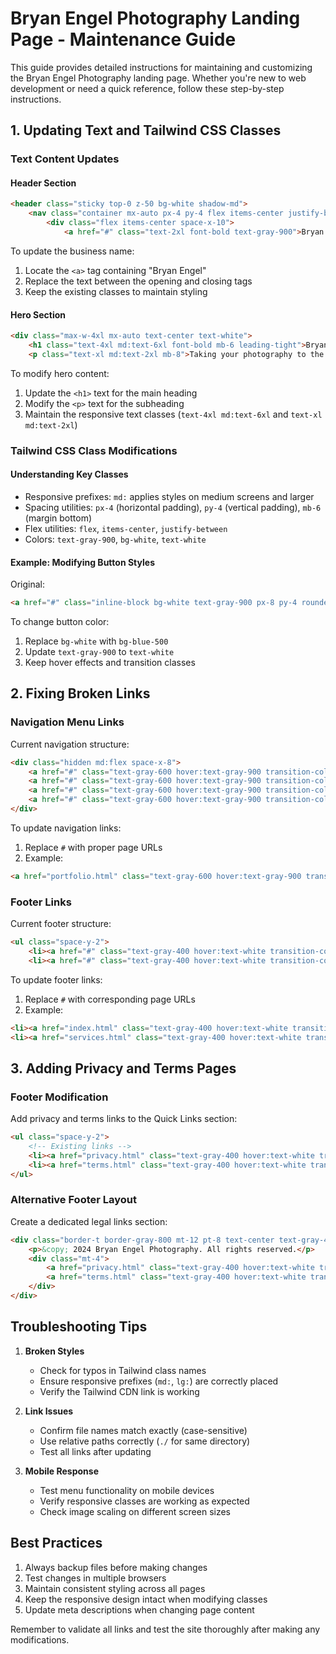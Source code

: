 # Bryan Engel Photography Landing Page - Maintenance Guide

This guide provides detailed instructions for maintaining and customizing the Bryan Engel Photography landing page. Whether you're new to web development or need a quick reference, follow these step-by-step instructions.

## 1. Updating Text and Tailwind CSS Classes

### Text Content Updates

#### Header Section
```html
<header class="sticky top-0 z-50 bg-white shadow-md">
    <nav class="container mx-auto px-4 py-4 flex items-center justify-between">
        <div class="flex items-center space-x-10">
            <a href="#" class="text-2xl font-bold text-gray-900">Bryan Engel</a>
```
To update the business name:
1. Locate the `<a>` tag containing "Bryan Engel"
2. Replace the text between the opening and closing tags
3. Keep the existing classes to maintain styling

#### Hero Section
```html
<div class="max-w-4xl mx-auto text-center text-white">
    <h1 class="text-4xl md:text-6xl font-bold mb-6 leading-tight">Bryan Engel Photography</h1>
    <p class="text-xl md:text-2xl mb-8">Taking your photography to the next level</p>
```
To modify hero content:
1. Update the `<h1>` text for the main heading
2. Modify the `<p>` text for the subheading
3. Maintain the responsive text classes (`text-4xl md:text-6xl` and `text-xl md:text-2xl`)

### Tailwind CSS Class Modifications

#### Understanding Key Classes
- Responsive prefixes: `md:` applies styles on medium screens and larger
- Spacing utilities: `px-4` (horizontal padding), `py-4` (vertical padding), `mb-6` (margin bottom)
- Flex utilities: `flex`, `items-center`, `justify-between`
- Colors: `text-gray-900`, `bg-white`, `text-white`

#### Example: Modifying Button Styles
Original:
```html
<a href="#" class="inline-block bg-white text-gray-900 px-8 py-4 rounded-lg font-semibold text-lg hover:transform hover:scale-105 transition-all duration-300 shadow-lg">
```

To change button color:
1. Replace `bg-white` with `bg-blue-500`
2. Update `text-gray-900` to `text-white`
3. Keep hover effects and transition classes

## 2. Fixing Broken Links

### Navigation Menu Links
Current navigation structure:
```html
<div class="hidden md:flex space-x-8">
    <a href="#" class="text-gray-600 hover:text-gray-900 transition-colors duration-300">Portfolio</a>
    <a href="#" class="text-gray-600 hover:text-gray-900 transition-colors duration-300">Services</a>
    <a href="#" class="text-gray-600 hover:text-gray-900 transition-colors duration-300">About</a>
    <a href="#" class="text-gray-600 hover:text-gray-900 transition-colors duration-300">Contact</a>
</div>
```

To update navigation links:
1. Replace `#` with proper page URLs
2. Example:
```html
<a href="portfolio.html" class="text-gray-600 hover:text-gray-900 transition-colors duration-300">Portfolio</a>
```

### Footer Links
Current footer structure:
```html
<ul class="space-y-2">
    <li><a href="#" class="text-gray-400 hover:text-white transition-colors duration-300">Home</a></li>
    <li><a href="#" class="text-gray-400 hover:text-white transition-colors duration-300">Services</a></li>
```

To update footer links:
1. Replace `#` with corresponding page URLs
2. Example:
```html
<li><a href="index.html" class="text-gray-400 hover:text-white transition-colors duration-300">Home</a></li>
<li><a href="services.html" class="text-gray-400 hover:text-white transition-colors duration-300">Services</a></li>
```

## 3. Adding Privacy and Terms Pages

### Footer Modification
Add privacy and terms links to the Quick Links section:
```html
<ul class="space-y-2">
    <!-- Existing links -->
    <li><a href="privacy.html" class="text-gray-400 hover:text-white transition-colors duration-300">Privacy Policy</a></li>
    <li><a href="terms.html" class="text-gray-400 hover:text-white transition-colors duration-300">Terms of Service</a></li>
</ul>
```

### Alternative Footer Layout
Create a dedicated legal links section:
```html
<div class="border-t border-gray-800 mt-12 pt-8 text-center text-gray-400">
    <p>&copy; 2024 Bryan Engel Photography. All rights reserved.</p>
    <div class="mt-4">
        <a href="privacy.html" class="text-gray-400 hover:text-white transition-colors duration-300 mr-4">Privacy Policy</a>
        <a href="terms.html" class="text-gray-400 hover:text-white transition-colors duration-300">Terms of Service</a>
    </div>
</div>
```

## Troubleshooting Tips

1. **Broken Styles**
   - Check for typos in Tailwind class names
   - Ensure responsive prefixes (`md:`, `lg:`) are correctly placed
   - Verify the Tailwind CDN link is working

2. **Link Issues**
   - Confirm file names match exactly (case-sensitive)
   - Use relative paths correctly (`./` for same directory)
   - Test all links after updating

3. **Mobile Response**
   - Test menu functionality on mobile devices
   - Verify responsive classes are working as expected
   - Check image scaling on different screen sizes

## Best Practices

1. Always backup files before making changes
2. Test changes in multiple browsers
3. Maintain consistent styling across all pages
4. Keep the responsive design intact when modifying classes
5. Update meta descriptions when changing page content

Remember to validate all links and test the site thoroughly after making any modifications.